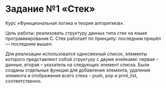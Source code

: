 # Задание №1 «Стек»

Курс «Функциональная логика и теория алгоритмов».

Цель работы: реализовать структуру данных типа стек на языке программирования C. Стек работает по принципу: последним пришёл — последним вышел.

Для реализации использовался односвязный список, элементы которого представляют собой структуру с двумя ячейками: первая – данные, вторая – указатель на следующих элемент списка. Были созданы отдельные функции для добавления элемента, удаления элемента и отображения всего стека – push, pop и print_list, соответственно. 
